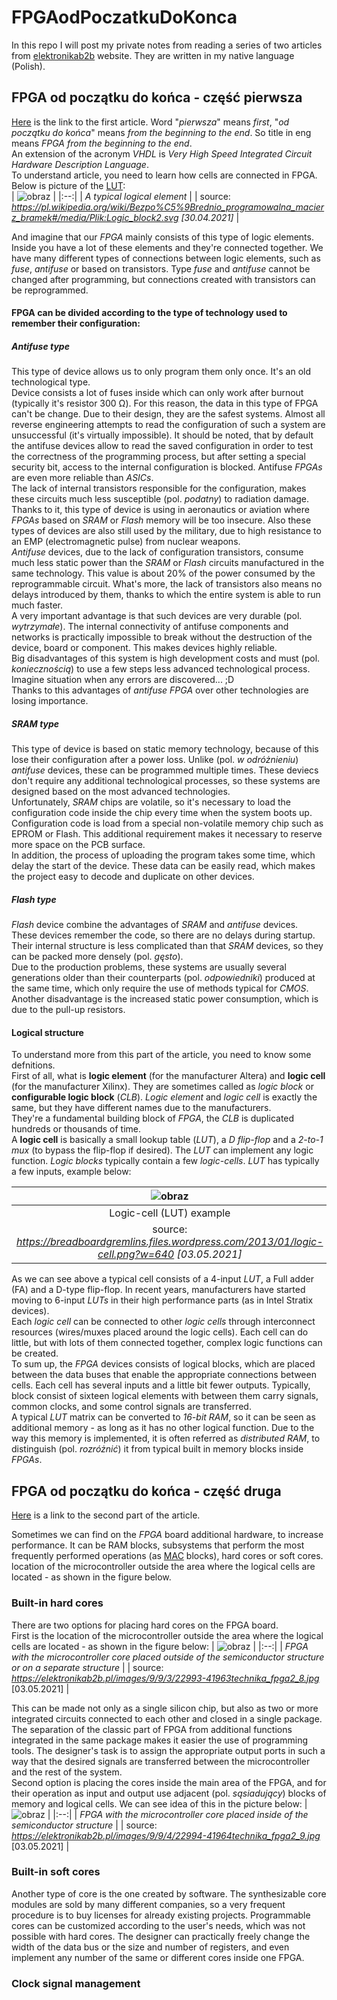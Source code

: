 # FPGAodPoczatkuDoKonca 
In this repo I will post my private notes from reading a series of two articles from [elektronikab2b](https://elektronikab2b.pl/) website. They are written in my native language (Polish). 

## FPGA od początku do końca - część pierwsza
[Here](https://elektronikab2b.pl/technika/1315-fpga-od-poczatku-do-konca-czesc-pierwsza) is the link to the first article. Word "*pierwsza*" means *first*, "*od początku do końca*" means *from the beginning to the end*. So title in eng means *FPGA from the beginning to the end*. <br/>
An extension of the acronym *VHDL* is *Very High Speed Integrated Circuit Hardware Description Language*. <br/>
To understand article, you need to learn how cells are connected in FPGA. Below is picture of the [LUT](https://electronics.stackexchange.com/questions/169532/what-is-an-lut-in-fpga): <br/>
| ![obraz](https://user-images.githubusercontent.com/43972902/116738433-b80d6f00-a9f2-11eb-984f-3b2807ed8838.png) |
|:--:|
| *A typical logical element* |
| source: *https://pl.wikipedia.org/wiki/Bezpo%C5%9Brednio_programowalna_macierz_bramek#/media/Plik:Logic_block2.svg [30.04.2021]* |

And imagine that our *FPGA* mainly consists of this type of logic elements. Inside you have a lot of these elements and they're connected together. We have many different types of connections between logic elements, such as *fuse*, *antifuse* or based on transistors. Type *fuse* and *antifuse* cannot be changed after programming, but connections created with transistors can be reprogrammed.

#### FPGA can be divided according to the type of technology used to remember their configuration: 
##### Antifuse type 
This type of device allows us to only program them only once. It's an old technological type. <br/>
Device consists a lot of fuses inside which can only work after burnout (typically it's resistor 300 Ω). For this reason, the data in this type of FPGA can't be change. Due to their design, they are the safest systems. Almost all reverse engineering attempts to read the configuration of such a system are unsuccessful (it's virtually impossible). It should be noted, that by default the antifuse devices allow to read the saved configuration in order to test the correctness of the programming process, but after setting a special security bit, access to the internal configuration is blocked. Antifuse *FPGAs* are even more reliable than *ASICs*. <br/> 
The lack of internal transistors responsible for the configuration, makes these circuits much less susceptible (pol. *podatny*) to radiation damage. Thanks to it, this type of device is using in aeronautics or aviation where *FPGAs* based on *SRAM* or *Flash* memory will be too insecure. Also these types of devices are also still used by the military, due to high resistance to an EMP (electromagnetic pulse) from nuclear weapons. <br/>
*Antifuse* devices, due to the lack of configuration transistors, consume much less static power than the *SRAM* or *Flash* circuits manufactured in the same technology. This value is about 20% of the power consumed by the reprogrammable circuit. What's more, the lack of transistors also means no delays introduced by them, thanks to which the entire system is able to run much faster. <br/>
A very important advantage is that such devices are very durable (pol. *wytrzymałe*). The internal connectivity of antifuse components and networks is practically impossible to break without the destruction of the device, board or component. This makes devices highly reliable. <br/>
Big disadvantages of this system is high development costs and must (pol. *koniecznością*) to use a few steps less advanced technological process. Imagine situation when any errors are discovered... ;D <br/>
Thanks to this advantages of *antifuse FPGA* over other technologies are losing importance. 
 
##### SRAM type
This type of device is based on static memory technology, because of this lose their configuration after a power loss. Unlike (pol. *w odróżnieniu*) *antifuse* devices, these can be programmed multiple times. These deviecs don't require any additional technological processes, so these systems are designed based on the most advanced technologies. <br/>
Unfortunately, *SRAM* chips are volatile, so it's necessary to load the configuration code inside the chip every time when the system boots up. Configuration code is load from a special non-volatile memory chip such as EPROM or Flash. This additional requirement makes it necessary to reserve more space on the PCB surface. <br/>
In addition, the process of uploading the program takes some time, which delay the start of the device. These data can be easily read, which makes the project easy to decode and duplicate on other devices. 

##### Flash type
*Flash* device combine the advantages of *SRAM* and *antifuse* devices. <br/>
These devices remember the code, so there are no delays during startup. Their internal structure is less complicated than that *SRAM* devices, so they can be packed more densely (pol. *gęsto*). <br/>
Due to the production problems, these systems are usually several generations older than their counterparts (pol. *odpowiedniki*) produced at the same time, which only require the use of methods typical for *CMOS*. <br/>
Another disadvantage is the increased static power consumption, which is due to the pull-up resistors. 

#### Logical structure 
To understand more from this part of the article, you need to know some defnitions. <br/>
First of all, what is **logic element** (for the manufacturer Altera) and **logic cell** (for the manufacturer Xilinx). They are sometimes called as *logic block* or **configurable logic block** (*CLB*). *Logic element* and *logic cell* is exactly the same, but they have different names due to the manufacturers. <br/>
They're a fundamental building block of *FPGA*, the *CLB* is duplicated hundreds or thousands of time. <br/>
A **logic cell** is basically a small lookup table (*LUT*), a *D flip-flop* and a *2-to-1 mux* (to bypass the flip-flop if desired). The *LUT* can implement any logic function. *Logic blocks* typically contain a few *logic-cells*. *LUT* has typically a few inputs, example below: <br/>

| ![obraz](https://user-images.githubusercontent.com/43972902/116868997-20856780-ac10-11eb-8720-86b9b0f7e967.png) |
|:--:|
| Logic-cell (LUT) example |
| source: *https://breadboardgremlins.files.wordpress.com/2013/01/logic-cell.png?w=640 [03.05.2021]* |

As we can see above a typical cell consists of a 4-input *LUT*, a Full adder (FA) and a D-type flip-flop. In recent years, manufacturers have started moving to 6-input *LUTs* in their high performance parts (as in Intel Stratix devices). <br/>
Each *logic cell* can be connected to other *logic cells* through interconnect resources (wires/muxes placed around the logic cells). Each cell can do little, but with lots of them connected together, complex logic functions can be created. <br/>
To sum up, the *FPGA* devices consists of logical blocks, which are placed between the data buses that enable the appropriate connections between cells. Each cell has several inputs and a little bit fewer outputs. Typically, block consist of sixteen logical elements with between them carry signals, common clocks, and some control signals are transferred. <br/>
A typical *LUT* matrix can be converted to *16-bit RAM*, so it can be seen as additional memory - as long as it has no other logical function. Due to the way this memory is implemented, it is often referred as *distributed RAM*, to distinguish (pol. *rozróżnić*) it from typical built in memory blocks inside *FPGAs*. 

## FPGA od początku do końca - część druga
[Here](https://elektronikab2b.pl/technika/1468-fpga-od-poczatku-do-konca-czesc-druga) is a link to the second part of the article.

Sometimes we can find on the *FPGA* board additional hardware, to increase performance. It can be RAM blocks, subsystems that perform the most frequently performed operations (as [MAC](https://en.wikipedia.org/wiki/Multiply%E2%80%93accumulate_operation) blocks), hard cores or soft cores. location of the microcontroller outside the area where the logical cells are located - as shown in the figure below.

### Built-in hard cores
There are two options for placing hard cores on the FPGA board. <br/>
First is the location of the microcontroller outside the area where the logical cells are located - as shown in the figure below:
| ![obraz](https://user-images.githubusercontent.com/43972902/116869973-fc2a8a80-ac11-11eb-9899-db0d3f656ef8.png) |
|:--:|
| *FPGA with the microcontroller core placed outside of the semiconductor structure or on a separate structure* |
| source: *https://elektronikab2b.pl/images/9/9/3/22993-41963technika_fpga2_8.jpg* [03.05.2021] |

This can be made not only as a single silicon chip, but also as two or more integrated circuits connected to each other and closed in a single package. The separation of the classic part of FPGA from additional functions integrated in the same package makes it easier the use of programming tools. The designer's task is to assign the appropriate output ports in such a way that the desired signals are transferred between the microcontroller and the rest of the system. <br/>
Second option is placing the cores inside the main area of the FPGA, and for their operation as input and output use adjacent (pol. *sąsiadujący*) blocks of memory and logical cells. We can see idea of this in the picture below:
| ![obraz](https://user-images.githubusercontent.com/43972902/116870049-14020e80-ac12-11eb-884b-a1bbdc3719a2.png) |
|:--:|
| *FPGA with the microcontroller core placed inside of the semiconductor structure* |
| source: *https://elektronikab2b.pl/images/9/9/4/22994-41964technika_fpga2_9.jpg* [03.05.2021] |

### Built-in soft cores
Another type of core is the one created by software. The synthesizable core modules are sold by many different companies, so a very frequent procedure is to buy licenses for already existing projects. Programmable cores can be customized according to the user's needs, which was not possible with hard cores. The designer can practically freely change the width of the data bus or the size and number of registers, and even implement any number of the same or different cores inside one FPGA. 

### Clock signal management
















